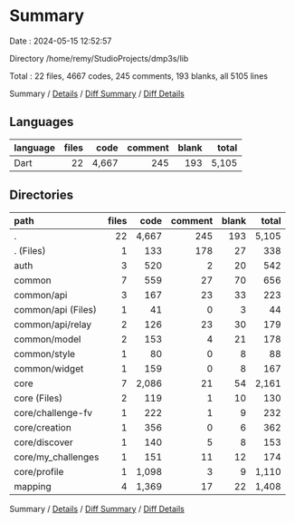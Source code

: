 # Summary

Date : 2024-05-15 12:52:57

Directory /home/remy/StudioProjects/dmp3s/lib

Total : 22 files,  4667 codes, 245 comments, 193 blanks, all 5105 lines

Summary / [Details](details.md) / [Diff Summary](diff.md) / [Diff Details](diff-details.md)

## Languages
| language | files | code | comment | blank | total |
| :--- | ---: | ---: | ---: | ---: | ---: |
| Dart | 22 | 4,667 | 245 | 193 | 5,105 |

## Directories
| path | files | code | comment | blank | total |
| :--- | ---: | ---: | ---: | ---: | ---: |
| . | 22 | 4,667 | 245 | 193 | 5,105 |
| . (Files) | 1 | 133 | 178 | 27 | 338 |
| auth | 3 | 520 | 2 | 20 | 542 |
| common | 7 | 559 | 27 | 70 | 656 |
| common/api | 3 | 167 | 23 | 33 | 223 |
| common/api (Files) | 1 | 41 | 0 | 3 | 44 |
| common/api/relay | 2 | 126 | 23 | 30 | 179 |
| common/model | 2 | 153 | 4 | 21 | 178 |
| common/style | 1 | 80 | 0 | 8 | 88 |
| common/widget | 1 | 159 | 0 | 8 | 167 |
| core | 7 | 2,086 | 21 | 54 | 2,161 |
| core (Files) | 2 | 119 | 1 | 10 | 130 |
| core/challenge-fv | 1 | 222 | 1 | 9 | 232 |
| core/creation | 1 | 356 | 0 | 6 | 362 |
| core/discover | 1 | 140 | 5 | 8 | 153 |
| core/my_challenges | 1 | 151 | 11 | 12 | 174 |
| core/profile | 1 | 1,098 | 3 | 9 | 1,110 |
| mapping | 4 | 1,369 | 17 | 22 | 1,408 |

Summary / [Details](details.md) / [Diff Summary](diff.md) / [Diff Details](diff-details.md)